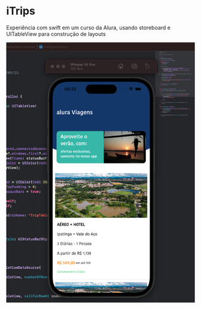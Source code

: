 # iTrips
Experiência com swift em um curso da Alura, usando storeboard e UITableView para construção de layouts

![Example img](Itrips.png)
